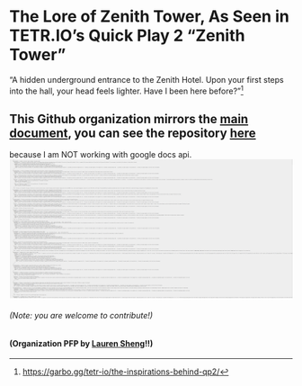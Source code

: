 # The Lore of Zenith Tower, As Seen in TETR.IO’s Quick Play 2 “Zenith Tower”
“A hidden underground entrance to the Zenith Hotel. Upon your first steps into the hall, your head feels lighter. Have I been here before?”[^1]
## This Github organization mirrors the [main document](https://docs.google.com/document/d/1KblUkxolAmNQ71kI_Q6V7p0IpuwjGJ8UpyNjs9zL4gk/edit), you can see the repository [here](https://github.com/zenith-tower-lore/lore)
because I am NOT working with google docs api. ![assets/ohgod.png](assets/ohgod.png)
###### (Note: you are welcome to contribute!)
#### (Organization PFP by [Lauren Sheng](https://laurensheng.myportfolio.com/)!!)

[^1]: https://garbo.gg/tetr-io/the-inspirations-behind-qp2/
